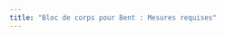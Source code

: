```yaml
---
title: "Bloc de corps pour Bent : Mesures requises"
---
```


<PatternMeasurements pattern='bent' />
